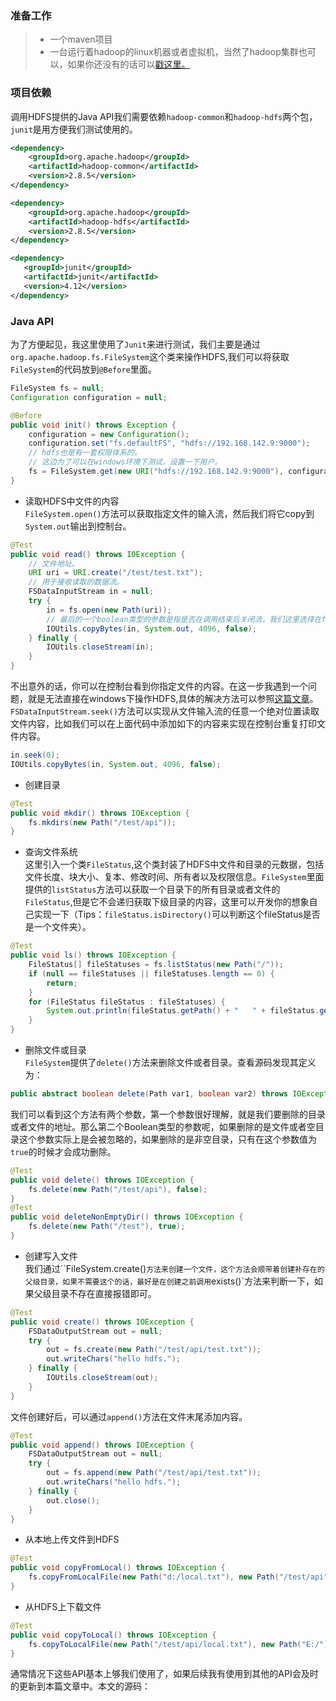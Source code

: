 ### 准备工作
> * 一个maven项目  
> * 一台运行着hadoop的linux机器或者虚拟机，当然了hadoop集群也可以，如果你还没有的话可以[戳这里。](https://itweknow.cn/detail?id=54)

### 项目依赖
调用HDFS提供的Java API我们需要依赖`hadoop-common`和`hadoop-hdfs`两个包，`junit`是用方便我们测试使用的。
```xml
<dependency>
    <groupId>org.apache.hadoop</groupId>
    <artifactId>hadoop-common</artifactId>
    <version>2.8.5</version>
</dependency>

<dependency>
    <groupId>org.apache.hadoop</groupId>
    <artifactId>hadoop-hdfs</artifactId>
    <version>2.8.5</version>
</dependency>

<dependency>
   <groupId>junit</groupId>
   <artifactId>junit</artifactId>
   <version>4.12</version>
</dependency>

```
### Java API
为了方便起见，我这里使用了`Junit`来进行测试，我们主要是通过`org.apache.hadoop.fs.FileSystem`这个类来操作HDFS,我们可以将获取`FileSystem`的代码放到`@Before`里面。
```java
FileSystem fs = null;
Configuration configuration = null;

@Before
public void init() throws Exception {
    configuration = new Configuration();
    configuration.set("fs.defaultFS", "hdfs://192.168.142.9:9000");
    // hdfs也是有一套权限体系的。
    // 这边为了可以在windows环境下测试，设置一下用户。
    fs = FileSystem.get(new URI("hdfs://192.168.142.9:9000"), configuration, "root");
}
```
* 读取HDFS中文件的内容  
`FileSystem.open()`方法可以获取指定文件的输入流，然后我们将它copy到`System.out`输出到控制台。
```java
@Test
public void read() throws IOException {
    // 文件地址。
    URI uri = URI.create("/test/test.txt");
    // 用于接收读取的数据流。
    FSDataInputStream in = null;
    try {
        in = fs.open(new Path(uri));
        // 最后的一个boolean类型的参数是指是否在调用结束后关闭流，我们这里选择在finally里面手动关闭。
        IOUtils.copyBytes(in, System.out, 4096, false);
    } finally {
        IOUtils.closeStream(in);
    }
}
```
不出意外的话，你可以在控制台看到你指定文件的内容。在这一步我遇到一个问题，就是无法直接在windows下操作HDFS,具体的解决方法可以参照[这篇文章](https://blog.csdn.net/sunshine920103/article/details/52431138)。`FSDataInputStream.seek()`方法可以实现从文件输入流的任意一个绝对位置读取文件内容，比如我们可以在上面代码中添加如下的内容来实现在控制台重复打印文件内容。
```java
in.seek(0);
IOUtils.copyBytes(in, System.out, 4096, false);
```
* 创建目录
```java
@Test
public void mkdir() throws IOException {
    fs.mkdirs(new Path("/test/api"));
}
```
* 查询文件系统  
这里引入一个类`FileStatus`,这个类封装了HDFS中文件和目录的元数据，包括文件长度、块大小、复本、修改时间、所有者以及权限信息。`FileSystem`里面提供的`listStatus`方法可以获取一个目录下的所有目录或者文件的`FileStatus`,但是它不会递归获取下级目录的内容，这里可以开发你的想象自己实现一下（Tips：`fileStatus.isDirectory()`可以判断这个fileStatus是否是一个文件夹）。
```java
@Test
public void ls() throws IOException {
    FileStatus[] fileStatuses = fs.listStatus(new Path("/"));
    if (null == fileStatuses || fileStatuses.length == 0) {
        return;
    }
    for (FileStatus fileStatus : fileStatuses) {
        System.out.println(fileStatus.getPath() + "   " + fileStatus.getPermission());
    }
}
```
* 删除文件或目录  
`FileSystem`提供了`delete()`方法来删除文件或者目录。查看源码发现其定义为：
```java
public abstract boolean delete(Path var1, boolean var2) throws IOException;
```
我们可以看到这个方法有两个参数，第一个参数很好理解，就是我们要删除的目录或者文件的地址。那么第二个Boolean类型的参数呢，如果删除的是文件或者空目录这个参数实际上是会被忽略的，如果删除的是非空目录，只有在这个参数值为`true`的时候才会成功删除。
```java
@Test
public void delete() throws IOException {
    fs.delete(new Path("/test/api"), false);
}
@Test
public void deleteNonEmptyDir() throws IOException {
    fs.delete(new Path("/test"), true);
}
```
* 创建写入文件  
我们通过``FileSystem.create()`方法来创建一个文件，这个方法会顺带着创建补存在的父级目录，如果不需要这个的话，最好是在创建之前调用`exists()`方法来判断一下，如果父级目录不存在直接报错即可。
```java
@Test
public void create() throws IOException {
    FSDataOutputStream out = null;
    try {
        out = fs.create(new Path("/test/api/test.txt"));
        out.writeChars("hello hdfs.");
    } finally {
        IOUtils.closeStream(out);
    }
}
```
文件创建好后，可以通过`append()`方法在文件末尾添加内容。
```java
@Test
public void append() throws IOException {
    FSDataOutputStream out = null;
    try {
        out = fs.append(new Path("/test/api/test.txt"));
        out.writeChars("hello hdfs.");
    } finally {
        out.close();
    }
}
```
* 从本地上传文件到HDFS
```java
@Test
public void copyFromLocal() throws IOException {
    fs.copyFromLocalFile(new Path("d:/local.txt"), new Path("/test/api"));
}
```
* 从HDFS上下载文件
```java
@Test
public void copyToLocal() throws IOException {
    fs.copyToLocalFile(new Path("/test/api/local.txt"), new Path("E:/"));
}
```
通常情况下这些API基本上够我们使用了，如果后续我有使用到其他的API会及时的更新到本篇文章中。本文的源码：



